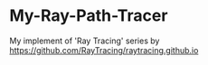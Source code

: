 # My-Ray-Path-Tracer
My implement of 'Ray Tracing' series by https://github.com/RayTracing/raytracing.github.io

